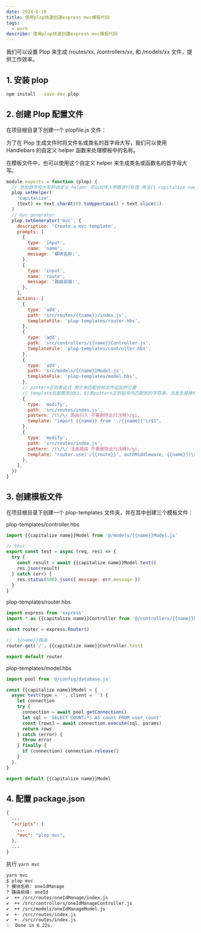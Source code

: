 ```yaml
---
date: 2024-6-19
title: 使用plop快速创建express mvc模板代码
tags:
  - work
describe: 使用plop快速创建express mvc模板代码
---
```


我们可以设置 Plop 来生成 /routes/xx, /controllers/xx, 和 /models/xx 文件，提供工作效率。

## 1. 安装 plop

```bash
npm install --save-dev plop
```

## 2. 创建 Plop 配置文件

在项目根目录下创建一个 plopfile.js 文件：

为了在 Plop 生成文件时将文件名或类名的首字母大写，我们可以使用 Handlebars 的自定义 helper 函数来处理模板中的名称。

在模板文件中，也可以使用这个自定义 helper 来生成类名或函数名的首字母大写。

```js
module.exports = function (plop) {
  // 添加首字母大写的自定义 helper 可以对传入参数进行处理 用法{{ capitalize name }}
  plop.setHelper(
    'capitalize',
    (text) => text.charAt(0).toUpperCase() + text.slice(1)
  )
  // mvc generator
  plop.setGenerator('mvc', {
    description: 'Create a mvc template',
    prompts: [
      {
        type: 'input',
        name: 'name',
        message: '模块名称:',
      },
      {
        type: 'input',
        name: 'route',
        message: '路由前缀:',
      },
    ],
    actions: [
      {
        type: 'add',
        path: 'src/routes/{{name}}/index.js',
        templateFile: 'plop-templates/router.hbs',
      },
      {
        type: 'add',
        path: 'src/controllers/{{name}}Controller.js',
        templateFile: 'plop-templates/controller.hbs',
      },
      {
        type: 'add',
        path: 'src/models/{{name}}Model.js',
        templateFile: 'plop-templates/model.hbs',
      },
      // pattern正则表达式 用它来匹配目标文件追加的位置
      // template后面需添加$1，$1是pattern正则括号内匹配到的字符串，当发生替换时，占位符会连同模板文本一起替换掉目标文件中的占位符，所以这个占位符会一直存在于目标文件中，方便后续的追加
      {
        type: 'modify',
        path: 'src/routes/index.js',
        pattern: /(\/\/ 路由引入 不要删除此行注释)/gi,
        template: "import {{name}} from './{{name}}'\r$1",
      },
      {
        type: 'modify',
        path: 'src/routes/index.js',
        pattern: /(\/\/ 注册路由 不要删除此行注释)/gi,
        template: "router.use('/{{route}}', authMiddleware, {{name}})\r$1",
      },
    ],
  })
}
```

## 3. 创建模板文件

在项目根目录下创建一个 plop-templates 文件夹，并在其中创建三个模板文件：

plop-templates/controller.hbs

```js
import {{capitalize name}}Model from '@/models/{{name}}Model.js'

// test
export const test = async (req, res) => {
  try {
    const result = await {{capitalize name}}Model.test()
    res.json(result)
  } catch (err) {
    res.status(500).json({ message: err.message })
  }
}
```

plop-templates/router.hbs

```js
import express from 'express'
import * as {{capitalize name}}Controller from '@/controllers/{{name}}Controller.js'

const router = express.Router()

//  {{name}}路由
router.get('/', {{capitalize name}}Controller.test)

export default router
```

plop-templates/model.hbs

```js
import pool from '@/config/database.js'

const {{capitalize name}}Model = {
  async test(type = '', client = '') {
    let connection
    try {
      connection = await pool.getConnection()
      let sql = 'SELECT COUNT(*) AS count FROM user_count'
      const [rows] = await connection.execute(sql, params)
      return rows
    } catch (error) {
      throw error
    } finally {
      if (connection) connection.release()
    }
  },
}

export default {{capitalize name}}Model
```

## 4. 配置 package.json

```json
{
  ...
  "scripts": {
    ...
    "mvc": "plop mvc",
  },
  ...
}
```

执行 `yarn mvc`

```bash
yarn mvc
$ plop mvc
? 模块名称: oneIdManage
? 路由前缀: oneId
✔  ++ /src/routes/oneIdManage/index.js
✔  ++ /src/controllers/oneIdManageController.js
✔  ++ /src/models/oneIdManageModel.js
✔  +- /src/routes/index.js
✔  +- /src/routes/index.js
✨  Done in 6.22s.
```
